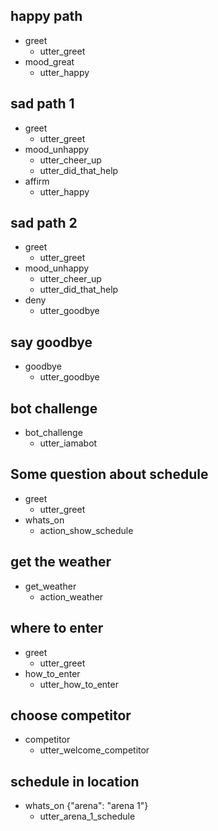 ## happy path
* greet
  - utter_greet
* mood_great
  - utter_happy

## sad path 1
* greet
  - utter_greet
* mood_unhappy
  - utter_cheer_up
  - utter_did_that_help
* affirm
  - utter_happy

## sad path 2
* greet
  - utter_greet
* mood_unhappy
  - utter_cheer_up
  - utter_did_that_help
* deny
  - utter_goodbye

## say goodbye
* goodbye
  - utter_goodbye

## bot challenge
* bot_challenge
  - utter_iamabot

## Some question about schedule
* greet
  - utter_greet
* whats_on
    - action_show_schedule

    
## get the weather
* get_weather
    - action_weather
    
## where to enter
* greet
  - utter_greet
* how_to_enter
    - utter_how_to_enter
      
## choose competitor
* competitor
    - utter_welcome_competitor
    
## schedule in location
* whats_on {"arena": "arena 1"}
    - utter_arena_1_schedule